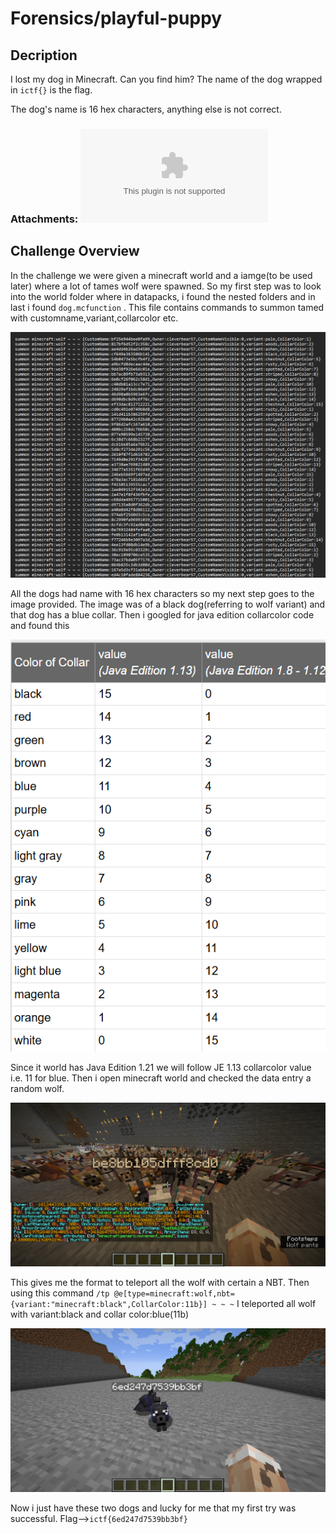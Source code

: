# Forensics/playful-puppy

## Decription

I lost my dog in Minecraft. Can you find him? The name of the dog wrapped in `ictf{}` is the flag.

The dog's name is 16 hex characters, anything else is not correct.

### Attachments: ![playful-puppy.zip](playful-puppy.zip)

## **Challenge Overview** 


In the challenge we were given a minecraft world and a iamge(to be used later) where a lot of tames wolf were spawned.
So my first step was to look into the world folder where in datapacks, i found the nested folders and in last i found `dog.mcfunction` .
This file contains commands to summon tamed with customname,variant,collarcolor etc.

![Untitled](image.png)

All the dogs had name with 16 hex characters so my next step goes to the image provided.
The image was of a black dog(referring to wolf variant) and that dog has a blue collar.
Then i googled for java edition collarcolor code and found this

![Untitled](image1.png)

Since it world has Java Edition 1.21 we will follow JE 1.13 collarcolor value i.e. 11 for blue.
Then i open minecraft world and checked the data entry a random wolf.

![Untitled](image2.png)

This gives me the format to teleport all the wolf with certain a NBT.
Then using this command
`/tp @e[type=minecraft:wolf,nbt={variant:"minecraft:black",CollarColor:11b}] ~ ~ ~` 
I teleported all wolf with variant:black and collar color:blue(11b)

![Untitled](image3.png)

Now i just have these two dogs and lucky for me that my first try was successful.
Flag-->`ictf{6ed247d7539bb3bf}`